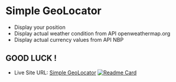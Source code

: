# Simple GeoLocator
- Display your position
- Display actual weather condition from API openweathermap.org 
- Display actual currency values from API NBP 

## GOOD LUCK !

- Live Site URL: [Simple GeoLocator](https://cookiemonstersopot.github.io/TypeScript/)
[![Readme Card](https://github-readme-stats.vercel.app/api/pin/?username=anuraghazra&repo=github-readme-stats)](https://github.com/anuraghazra/github-readme-stats)
